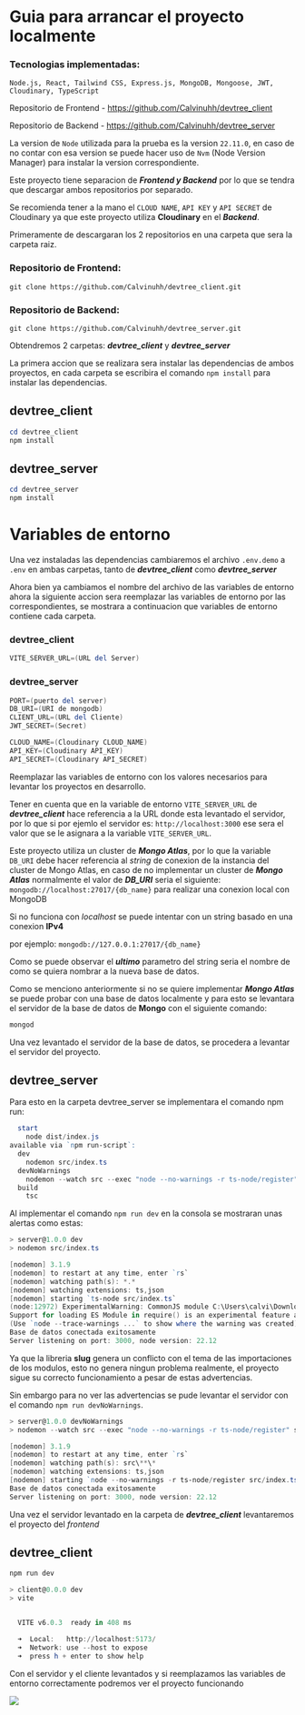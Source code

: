 # Guia para arrancar el proyecto localmente

### Tecnologias implementadas:

`Node.js, React, Tailwind CSS, Express.js, MongoDB, Mongoose, JWT, Cloudinary, TypeScript`

Repositorio de Frontend - https://github.com/Calvinuhh/devtree_client

Repositorio de Backend - https://github.com/Calvinuhh/devtree_server

La version de `Node` utilizada para la prueba es la version `22.11.0`, en caso de no contar con esa version se puede hacer uso de `Nvm` (Node Version Manager) para instalar la version correspondiente.

Este proyecto tiene separacion de **_Frontend y Backend_** por lo que se tendra que descargar ambos repositorios por separado.

Se recomienda tener a la mano el `CLOUD NAME`, `API KEY` y `API SECRET` de Cloudinary ya que este proyecto utiliza **Cloudinary** en el **_Backend_**.

Primeramente de descargaran los 2 repositorios en una carpeta que sera la carpeta raiz.

### Repositorio de Frontend:

```
git clone https://github.com/Calvinuhh/devtree_client.git
```

### Repositorio de Backend:

```
git clone https://github.com/Calvinuhh/devtree_server.git
```

Obtendremos 2 carpetas: **_devtree_client_** y **_devtree_server_**

La primera accion que se realizara sera instalar las dependencias de ambos proyectos, en cada carpeta se escribira el comando `npm install` para instalar las dependencias.

## devtree_client

```powershell
cd devtree_client
npm install
```

## devtree_server

```powershell
cd devtree_server
npm install
```

# Variables de entorno

Una vez instaladas las dependencias cambiaremos el archivo `.env.demo` a `.env` en ambas carpetas, tanto de **_devtree_client_** como **_devtree_server_**

Ahora bien ya cambiamos el nombre del archivo de las variables de entorno ahora la siguiente accion sera reemplazar las variables de entorno por las correspondientes, se mostrara a continuacion que variables de entorno contiene cada carpeta.

### devtree_client

```powershell
VITE_SERVER_URL=(URL del Server)
```

### devtree_server

```powershell
PORT=(puerto del server)
DB_URI=(URI de mongodb)
CLIENT_URL=(URL del Cliente)
JWT_SECRET=(Secret)

CLOUD_NAME=(Cloudinary CLOUD_NAME)
API_KEY=(Cloudinary API_KEY)
API_SECRET=(Cloudinary API_SECRET)
```

Reemplazar las variables de entorno con los valores necesarios para levantar los proyectos en desarrollo.

Tener en cuenta que en la variable de entorno `VITE_SERVER_URL` de **_devtree_client_** hace referencia a la URL donde esta levantado el servidor, por lo que si por ejemlo el servidor es: `http://localhost:3000` ese sera el valor que se le asignara a la variable `VITE_SERVER_URL`.

Este proyecto utiliza un cluster de **_Mongo Atlas_**, por lo que la variable `DB_URI` debe hacer referencia al _string_ de conexion de la instancia del cluster de Mongo Atlas, en caso de no implementar un cluster de **_Mongo Atlas_** normalmente el valor de **_DB_URI_** seria el siguiente: `mongodb://localhost:27017/{db_name}` para realizar una conexion local con MongoDB

Si no funciona con _localhost_ se puede intentar con un string basado en una conexion **IPv4**

por ejemplo: `mongodb://127.0.0.1:27017/{db_name}`

Como se puede observar el **_ultimo_** parametro del string seria el nombre de como se quiera nombrar a la nueva base de datos.

Como se menciono anteriormente si no se quiere implementar **_Mongo Atlas_** se puede probar con una base de datos localmente y para esto se levantara el servidor de la base de datos de **Mongo** con el siguiente comando:

```powershell
mongod
```

Una vez levantado el servidor de la base de datos, se procedera a levantar el servidor del proyecto.

## devtree_server

Para esto en la carpeta devtree_server se implementara el comando npm run:

```powershell
  start
    node dist/index.js
available via `npm run-script`:
  dev
    nodemon src/index.ts
  devNoWarnings
    nodemon --watch src --exec "node --no-warnings -r ts-node/register" src/index.ts
  build
    tsc
```

Al implementar el comando `npm run dev` en la consola se mostraran unas alertas como estas:

```powershell
> server@1.0.0 dev
> nodemon src/index.ts

[nodemon] 3.1.9
[nodemon] to restart at any time, enter `rs`
[nodemon] watching path(s): *.*
[nodemon] watching extensions: ts,json
[nodemon] starting `ts-node src/index.ts`
(node:12972) ExperimentalWarning: CommonJS module C:\Users\calvi\Downloads\devtree_server\src\utils\manageHandle.ts is loading ES Module C:\Users\calvi\Downloads\devtree_server\node_modules\slug\slug.js using require().
Support for loading ES Module in require() is an experimental feature and might change at any time
(Use `node --trace-warnings ...` to show where the warning was created)
Base de datos conectada exitosamente
Server listening on port: 3000, node version: 22.12
```

Ya que la libreria **slug** genera un conflicto con el tema de las importaciones de los modulos, esto no genera ningun problema realmente, el proyecto sigue su correcto funcionamiento a pesar de estas advertencias.

Sin embargo para no ver las advertencias se pude levantar el servidor con el comando `npm run devNoWarnings`.

```powershell
> server@1.0.0 devNoWarnings
> nodemon --watch src --exec "node --no-warnings -r ts-node/register" src/index.ts

[nodemon] 3.1.9
[nodemon] to restart at any time, enter `rs`
[nodemon] watching path(s): src\**\*
[nodemon] watching extensions: ts,json
[nodemon] starting `node --no-warnings -r ts-node/register src/index.ts`
Base de datos conectada exitosamente
Server listening on port: 3000, node version: 22.12
```

Una vez el servidor levantado en la carpeta de **_devtree_client_** levantaremos el proyecto del _frontend_

## devtree_client

```powershell
npm run dev
```

```powershell
> client@0.0.0 dev
> vite


  VITE v6.0.3  ready in 408 ms

  ➜  Local:   http://localhost:5173/
  ➜  Network: use --host to expose
  ➜  press h + enter to show help
```

Con el servidor y el cliente levantados y si reemplazamos las variables de entorno correctamente podremos ver el proyecto funcionando

<img src="https://res.cloudinary.com/deotitxt8/image/upload/v1735235147/devtree/Screenshot_2024-12-26_124527_xfknxf.png">
